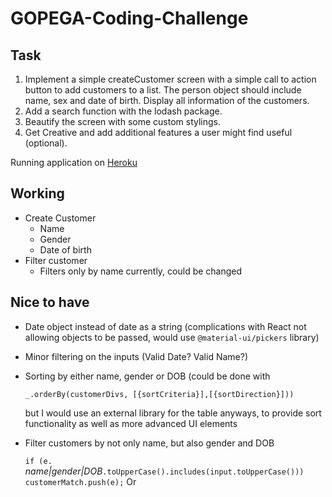 # GOPEGA-Coding-Challenge

## Task

1.	Implement a simple createCustomer screen with a 
simple call to action button to add customers to a list. 
The person object should include name, sex and 
date of birth. Display all information of the customers.
2.	Add a search function with the lodash package.
3.	Beautify the screen with some custom stylings.
4.	Get Creative and add additional features a user 
	might find useful (optional). 
	
Running application on [Heroku](https://gopega-challenge.herokuapp.com/ "Heroku")

## Working
- Create Customer
	- Name
	- Gender
	- Date of birth
- Filter customer
	- Filters only by name currently, could be changed 

## Nice to have
- Date object instead of date as a string (complications with React not allowing objects to be passed, would use `@material-ui/pickers` library)

- Minor filtering on the inputs (Valid Date? Valid Name?)

- Sorting by either name, gender or DOB (could be done with 

   `_.orderBy(customerDivs, [{sortCriteria}],[{sortDirection}]))`

    but I would use an external library for the table anyways, to provide sort functionality as well as more advanced UI elements 
- Filter customers by not only name, but also gender and DOB

	`if (e. `_name|gender|DOB_`.toUpperCase().includes(input.toUpperCase())) 
                    customerMatch.push(e);`
     Or 


